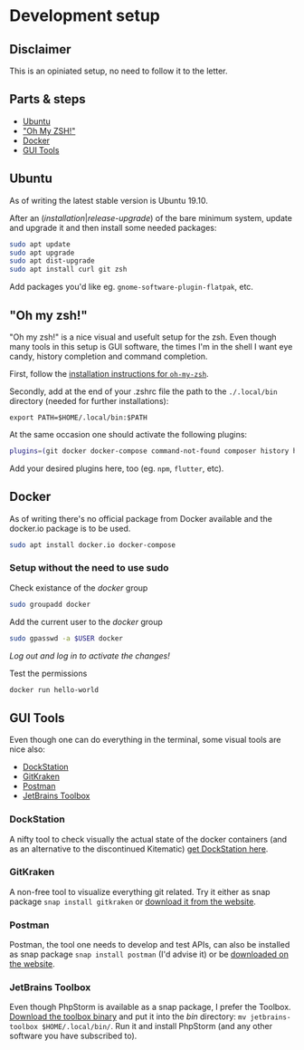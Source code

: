# Development setup

## Disclaimer

This is an opiniated setup, no need to follow it to the letter.

## Parts & steps

- [Ubuntu](#ubuntu)
- ["Oh My ZSH!"](#oh-my-zsh)
- [Docker](#docker)
- [GUI Tools](#gui-tools)

## Ubuntu

As of writing the latest stable version is Ubuntu 19.10.

After an (_installation_|_release-upgrade_) of the bare minimum system, update and upgrade it and then install some needed packages:

```sh
sudo apt update
sudo apt upgrade
sudo apt dist-upgrade
sudo apt install curl git zsh 
```
Add packages you'd like eg. `gnome-software-plugin-flatpak`, etc.

## "Oh my zsh!"

"Oh my zsh!" is a nice visual and usefult setup for the zsh. Even though many tools in this setup is GUI software, the times I'm in the shell I want eye candy, history completion and command completion.

First, follow the [installation instructions for `oh-my-zsh`](https://ohmyz.sh/).

Secondly, add at the end of your .zshrc file the path to the `./.local/bin` directory (needed for further installations):

```
export PATH=$HOME/.local/bin:$PATH
```

At the same occasion one should activate the following plugins:

```sh
plugins=(git docker docker-compose command-not-found composer history history-substring-search)
```

Add your desired plugins here, too (eg. `npm`, `flutter`, etc).

## Docker

As of writing there's no official package from Docker available and the docker.io package is to be used.

```sh
sudo apt install docker.io docker-compose
```

### Setup without the need to use sudo

Check existance of the _docker_ group
```sh
sudo groupadd docker
```

Add the current user to the _docker_ group
```sh
sudo gpasswd -a $USER docker
```

_Log out and log in to activate the changes!_

Test the permissions

```sh
docker run hello-world
```

## GUI Tools

Even though one can do everything in the terminal, some visual tools are nice also:

- [DockStation](#dockstation)
- [GitKraken](#gitkraken)
- [Postman](#postman)
- [JetBrains Toolbox](#jetbrains-toolbox)

### DockStation

A nifty tool to check visually the actual state of the docker containers (and as an alternative to the discontinued Kitematic) [get DockStation here](https://dockstation.io/).

### GitKraken

A non-free tool to visualize everything git related.
Try it either as snap package `snap install gitkraken` or [download it from the website](https://www.gitkraken.com/).

### Postman

Postman, the tool one needs to develop and test APIs, can also be installed as snap package `snap install postman` (I'd advise it) or be [downloaded on the website](https://www.getpostman.com/).

### JetBrains Toolbox

Even though PhpStorm is available as a snap package, I prefer the Toolbox.
[Download the toolbox binary](https://www.jetbrains.com/toolbox-app/download/) and put it into the _bin_ directory: `mv jetbrains-toolbox $HOME/.local/bin/`. Run it and install PhpStorm (and any other software you have subscribed to).

